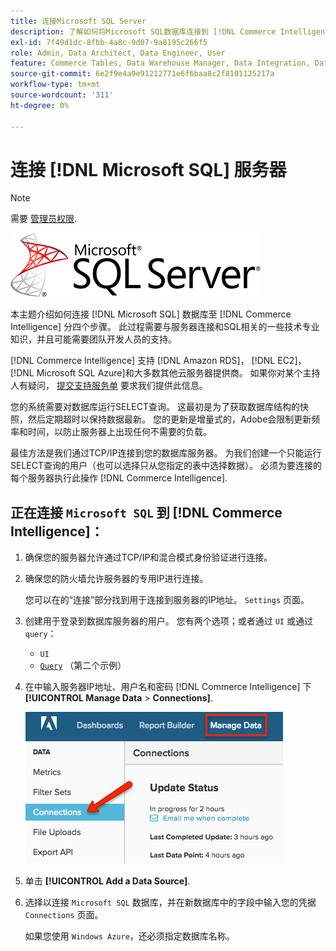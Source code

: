 ```yaml
---
title: 连接Microsoft SQL Server
description: 了解如何将Microsoft SQL数据库连接到 [!DNL Commerce Intelligence] 分四个步骤。
exl-id: 7f49d1dc-8fbb-4a8c-9d07-9a8195c266f5
role: Admin, Data Architect, Data Engineer, User
feature: Commerce Tables, Data Warehouse Manager, Data Integration, Data Import/Export, SQL Report Builder
source-git-commit: 6e2f9e4a9e91212771e6f6baa8c2f8101125217a
workflow-type: tm+mt
source-wordcount: '311'
ht-degree: 0%

---
```


# 连接 [!DNL Microsoft SQL] 服务器

>[!NOTE]
>
>需要 [管理员权限](../../../administrator/user-management/user-management.md).

![](../../../assets/MicrosoftSQLServer-logo.png)

本主题介绍如何连接 [!DNL Microsoft SQL] 数据库至 [!DNL Commerce Intelligence] 分四个步骤。 此过程需要与服务器连接和SQL相关的一些技术专业知识，并且可能需要团队开发人员的支持。

[!DNL Commerce Intelligence] 支持 [!DNL Amazon RDS]， [!DNL EC2]， [!DNL Microsoft SQL Azure]和大多数其他云服务器提供商。 如果你对某个主持人有疑问， [提交支持服务单](https://experienceleague.adobe.com/docs/commerce-knowledge-base/kb/troubleshooting/miscellaneous/mbi-service-policies.html) 要求我们提供此信息。

您的系统需要对数据库运行SELECT查询。 这最初是为了获取数据库结构的快照，然后定期超时以保持数据最新。 您的更新是增量式的，Adobe会限制更新频率和时间，以防止服务器上出现任何不需要的负载。

最佳方法是我们通过TCP/IP连接到您的数据库服务器。 为我们创建一个只能运行SELECT查询的用户（也可以选择只从您指定的表中选择数据）。 必须为要连接的每个服务器执行此操作 [!DNL Commerce Intelligence].

## 正在连接 `Microsoft SQL` 到 [!DNL Commerce Intelligence]：

1. 确保您的服务器允许通过TCP/IP和混合模式身份验证进行连接。

1. 确保您的防火墙允许服务器的专用IP进行连接。

   您可以在的“连接”部分找到用于连接到服务器的IP地址。 `Settings` 页面。

1. 创建用于登录到数据库服务器的用户。 您有两个选项；或者通过 `UI` 或通过 `query`：
   * `UI`
   * [`Query`](http://sqlserverplanet.com/security/add-user) （第二个示例）

1. 在中输入服务器IP地址、用户名和密码 [!DNL Commerce Intelligence] 下 **[!UICONTROL Manage Data** > **Connections]**.

   ![](../../../assets/manage-data-connections.png)

1. 单击 **[!UICONTROL Add a Data Source]**.

1. 选择以连接 `Microsoft SQL` 数据库，并在新数据库中的字段中输入您的凭据 `Connections` 页面。

   如果您使用 `Windows Azure`，还必须指定数据库名称。
